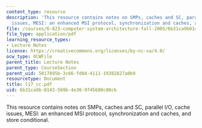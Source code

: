 ```yaml
---
content_type: resource
description: 'This resource contains notes on SMPs, caches and SC, parallel I/O, cache
  issues, MESI: an enhanced MSI protocol, synchronization and caches, and store conditional.'
file: /courses/6-823-computer-system-architecture-fall-2005/6b31ca9b0143569b4e309745600c80cb_l17_cc.pdf
file_type: application/pdf
learning_resource_types:
- Lecture Notes
license: https://creativecommons.org/licenses/by-nc-sa/4.0/
ocw_type: OCWFile
parent_title: Lecture Notes
parent_type: CourseSection
parent_uid: 5017895b-3c66-fd04-4111-19382827a0b9
resourcetype: Document
title: l17_cc.pdf
uid: 6b31ca9b-0143-569b-4e30-9745600c80cb
---
```

This resource contains notes on SMPs, caches and SC, parallel I/O, cache issues, MESI: an enhanced MSI protocol, synchronization and caches, and store conditional.